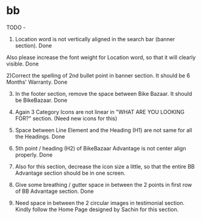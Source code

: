 # bb
TODO -
1) Location word is not vertically aligned in the search bar (banner section). Done

Also please increase the font weight for Location word, so that it will clearly visible. Done

2)Correct the spelling of 2nd bullet point in banner section. It should be 6 Months' Warranty. Done

3) In the footer section, remove the space between Bike Bazaar. It should be BikeBazaar. Done

4) Again 3 Category Icons are not linear in "WHAT ARE YOU LOOKING FOR?" section. (Need new icons for this) 

5) Space between Line Element and the Heading (H1) are not same for all the Headings. Done

6) 5th point / heading (H2) of BikeBazaar Advantage is not center align properly. Done

7) Also for this section, decrease the icon size a little, so that the entire BB Advantage section should be in one screen.

8) Give some breathing / gutter space in between the 2 points in first row of BB Advantage section. Done

9) Need space in between the 2 circular images in testimonial section. Kindly follow the Home Page designed by Sachin for this section.